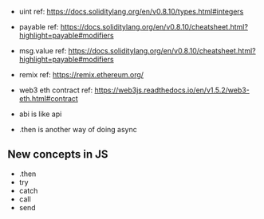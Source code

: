 -   uint ref: https://docs.soliditylang.org/en/v0.8.10/types.html#integers

-   payable ref: https://docs.soliditylang.org/en/v0.8.10/cheatsheet.html?highlight=payable#modifiers

-   msg.value ref: https://docs.soliditylang.org/en/v0.8.10/cheatsheet.html?highlight=payable#modifiers

-   remix ref: https://remix.ethereum.org/

-   web3 eth contract ref: https://web3js.readthedocs.io/en/v1.5.2/web3-eth.html#contract

-   abi is like api

-   .then is another way of doing async

## New concepts in JS

-   .then
-   try
-   catch
-   call
-   send
